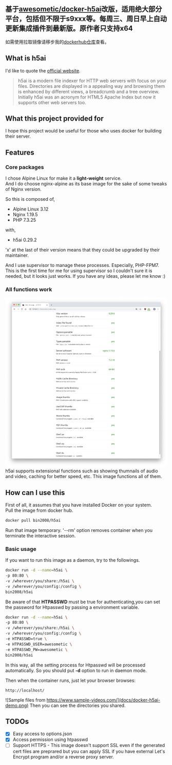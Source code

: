 ## 基于[awesometic/docker-h5ai](https://github.com/awesometic/docker-h5ai)改版，适用绝大部分平台，包括但不限于s9xxx等。每周三、周日早上自动更新集成插件到最新版。原作者只支持x64       
如需使用拉取镜像请移步我的[dockerhub仓库](https://hub.docker.com/repository/docker/bin20088/h5ai)查看。    

## What is h5ai

I'd like to quote the [official website](https://larsjung.de/h5ai/).  
> h5ai is a modern file indexer for HTTP web servers with focus on your files. Directories are displayed in a appealing way and browsing them is enhanced by different views, a breadcrumb and a tree overview. Initially h5ai was an acronym for HTML5 Apache Index but now it supports other web servers too.

## What this project provided for

I hope this project would be useful for those who uses docker for building their server.  

## Features

### Core packages

I chose Alpine Linux for make it a **light-weight** service.  
And I do choose nginx-alpine as its base image for the sake of some tweaks of Nginx version.  

So this is composed of,

* Alpine Linux 3.12
* Nginx 1.19.5
* PHP 7.3.25

with,

* h5ai 0.29.2

'x' at the last of their version means that they could be upgraded by their maintainer.  

And I use supervisor to manage these processes. Especially, PHP-FPM7.  
This is the first time for me for using supervisor so I couldn't sure it is needed, but it looks just works. If you have any ideas, please let me know :)  

### All functions work

![all functions work](docs/docker-h5ai-functions.png)
h5ai supports extensional functions such as showing thumnails of audio and video, caching for better speed, etc. This image functions all of them.

## How can I use this

First of all, it assumes that you have installed Docker on your system.  
Pull the image from docker hub.

```bash
docker pull bin2008/h5ai
```

Run that image temporary. '--rm' option removes container when you terminate the interactive session.

### Basic usage

If you want to run this image as a daemon, try to the followings.

```bash
docker run -d --name=h5ai \
-p 80:80 \
-v /wherever/you/share:/h5ai \
-v /wherever/you/config:/config \
bin2008/h5ai
```

Be aware of that **HTPASSWD** must be true for authenticating,you can set the password for Htpasswd by passing a environment variable.

```bash
docker run -d --name=h5ai \
-p 80:80 \
-v /wherever/you/share:/h5ai \
-v /wherever/you/config:/config \
-e HTPASSWD=true \
-e HTPASSWD_USER=awesometic \
-e HTPASSWD_PW=awesometic \
bin2008/h5ai
```

In this way, all the setting process for Htpasswd will be processed automatically. So you should put **-d** option to run in daemon mode.

Then when the container runs, just let your browser browses:

``` http
http://localhost/
```

![Sample files from https://www.sample-videos.com/](docs/docker-h5ai-demo.png)
Then you can see the directories you shared.

## TODOs

* [x] Easy access to options.json
* [x] Access permission using htpasswd
* [ ] Support HTTPS - This image doesn't support SSL even if the generated cert files are preprared but you can apply SSL if you have external Let's Encrypt program and/or a reverse proxy server.
